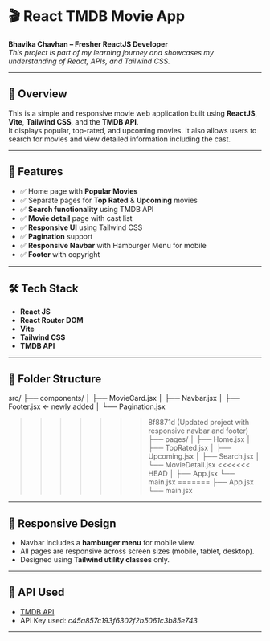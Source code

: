 # 🎬 React TMDB Movie App

**Bhavika Chavhan – Fresher ReactJS Developer**  
_This project is part of my learning journey and showcases my understanding of React, APIs, and Tailwind CSS._

---

## 📌 Overview

This is a simple and responsive movie web application built using **ReactJS**, **Vite**, **Tailwind CSS**, and the **TMDB API**.  
It displays popular, top-rated, and upcoming movies. It also allows users to search for movies and view detailed information including the cast.

---

## 🚀 Features

- ✅ Home page with **Popular Movies**
- ✅ Separate pages for **Top Rated** & **Upcoming** movies
- ✅ **Search functionality** using TMDB API
- ✅ **Movie detail** page with cast list
- ✅ **Responsive UI** using Tailwind CSS
- ✅ **Pagination** support
- ✅ **Responsive Navbar** with Hamburger Menu for mobile
- ✅ **Footer** with copyright

---

## 🛠️ Tech Stack

- **React JS**
- **React Router DOM**
- **Vite**
- **Tailwind CSS**
- **TMDB API**

---

## 🧱 Folder Structure

src/
├── components/
│ ├── MovieCard.jsx
│ ├── Navbar.jsx
│ ├── Footer.jsx ← newly added
│ └── Pagination.jsx
>>>>>>> 8f8871d (Updated project with responsive navbar and footer)
├── pages/
│ ├── Home.jsx
│ ├── TopRated.jsx
│ ├── Upcoming.jsx
│ ├── Search.jsx
│ └── MovieDetail.jsx
<<<<<<< HEAD
│
├── App.jsx
└── main.jsx
=======
├── App.jsx
└── main.jsx

---


## 📱 Responsive Design

- Navbar includes a **hamburger menu** for mobile view.
- All pages are responsive across screen sizes (mobile, tablet, desktop).
- Designed using **Tailwind utility classes** only.

---

## 🔑 API Used

- [TMDB API](https://www.themoviedb.org/documentation/api)
- API Key used: _c45a857c193f6302f2b5061c3b85e743_

---

